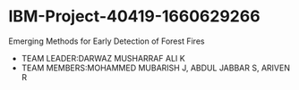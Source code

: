 # IBM-Project-40419-1660629266
Emerging Methods for Early Detection of Forest Fires
* TEAM LEADER:DARWAZ MUSHARRAF ALI K
* TEAM MEMBERS:MOHAMMED MUBARISH J, ABDUL JABBAR S, ARIVEN R
